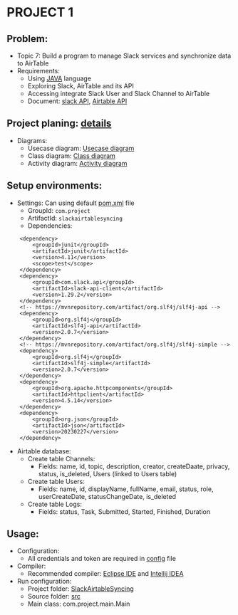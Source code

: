 # PROJECT 1
## Problem:
* Topic 7: Build a program to manage Slack services and synchronize data to AirTable
* Requirements:
	* Using [JAVA](https://en.wikipedia.org/wiki/Java_(programming_language)) language
	* Exploring Slack, AirTable and its API
	* Accessing integrate Slack User and Slack Channel to AirTable
	* Document: [slack API](https://api.slack.com/methods), [Airtable API](https://airtable.com/developers/web/api/)


## Project planing: [details](./Figure/Project%20plan%20Topic%207%20-%20Group%2012.pdf)
* Diagrams:
	* Usecase diagram: [Usecase diagram](./App/Requirement/UseCase%20Diagram.png)
	* Class diagram: [Class diagram](./App/Design/Class%20Diagram.png)
	* Activity diagram: [Activity diagram](./App/Design/Activity%20Diagram.png)


## Setup environments:
* Settings: Can using default [pom.xml](./App/SlackAirtableSyncing/pom.xml) file
	* GroupId: ```com.project```
	* ArtifactId: ```slackairtablesyncing```
	* Dependencies: 
```
	<dependency>
		<groupId>junit</groupId>
		<artifactId>junit</artifactId>
		<version>4.11</version>
		<scope>test</scope>
	</dependency>
	<dependency>
		<groupId>com.slack.api</groupId>
		<artifactId>slack-api-client</artifactId>
		<version>1.29.2</version>
	</dependency>
	<!-- https://mvnrepository.com/artifact/org.slf4j/slf4j-api -->
	<dependency>
		<groupId>org.slf4j</groupId>
		<artifactId>slf4j-api</artifactId>
		<version>2.0.7</version>
	</dependency>
	<!-- https://mvnrepository.com/artifact/org.slf4j/slf4j-simple -->
	<dependency>
		<groupId>org.slf4j</groupId>
		<artifactId>slf4j-simple</artifactId>
		<version>2.0.7</version>
	</dependency>
	<dependency>
		<groupId>org.apache.httpcomponents</groupId>
		<artifactId>httpclient</artifactId>
		<version>4.5.14</version>
	</dependency>
	<dependency>
		<groupId>org.json</groupId>
		<artifactId>json</artifactId>
		<version>20230227</version>
	</dependency>
```
* Airtable database:
	* Create table Channels:
		* Fields: name, id, topic, description, creator, createDaate, privacy, status, is_deleted, Users (linked to Users table)
	* Create table Users:
		* Fields: name, id, displayName, fullName, email, status, role, userCreateDate, statusChangeDate, is_deleted
  	* Create table Logs:
  	  	* Fields: status, Task, Submitted, Started, Finished, Duration


## Usage:
* Configuration:
	* All credentials and token are required in [config](./App/SlackAirtableSyncing/Credentials/config.properties) file
* Compiler:
	* Recommended compiler: [Eclipse IDE](https://download.eclipse.org/) and [Intellij IDEA](https://www.jetbrains.com/idea/download/)
* Run configuration:
	* Project folder: [SlackAirtableSyncing](./App/SlackAirtableSyncing/)
	* Source folder: [src](./App/SlackAirtableSyncing/src/)
	* Main class: com.project.main.Main
